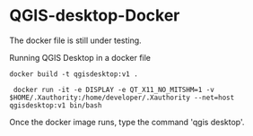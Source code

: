 # QGIS-desktop-Docker

The docker file is still under testing.

Running QGIS Desktop in a docker file
```shell
docker build -t qgisdesktop:v1 .
```
```shell
 docker run -it -e DISPLAY -e QT_X11_NO_MITSHM=1 -v $HOME/.Xauthority:/home/developer/.Xauthority --net=host qgisdesktop:v1 bin/bash
```
Once the docker image runs, type the command 'qgis desktop'.

